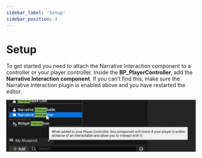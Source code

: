 ```yaml
---
sidebar_label: 'Setup'
sidebar_position: 1
---
```


# Setup

To get started you need to attach the Narrative Interaction component to a controller or your player controller. Inside the **BP_PlayerController**, add the **Narrative Interaction component**. If you can’t find this, make sure the Narrative Interaction plugin is enabled above and you have restarted the editor.

![narrative-interaction-component-setup.jpg](/img/interaction/narrative-interaction-component-setup.jpg)